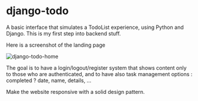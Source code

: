 # django-todo

A basic interface that simulates a TodoList experience, using Python and Django.
This is my first step into backend stuff.

Here is a screenshot of the landing page

![django-todo-home](https://user-images.githubusercontent.com/96242923/158442870-90c9fe89-9255-478a-8879-67d055997c28.PNG)


The goal is to have a login/logout/register system that shows content only to those who are authenticated,
and to have also task management options : completed ? date, name, details, ... 

Make the website responsive with a solid design pattern.



